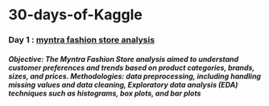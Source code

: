 # 30-days-of-Kaggle

### Day 1 : [myntra fashion store analysis](https://www.kaggle.com/code/anchalsekhrii/myntra-fashion-store-analysis)
##### Objective: The Myntra Fashion Store analysis aimed to understand customer preferences and trends based on product categories, brands, sizes, and prices. Methodologies: data preprocessing, including handling missing values and data cleaning, Exploratory data analysis (EDA) techniques such as histograms, box plots, and bar plots 
